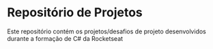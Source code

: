# Repositório de Projetos

Este repositório contém os projetos/desafios de projeto desenvolvidos durante a formação de C# da Rocketseat

